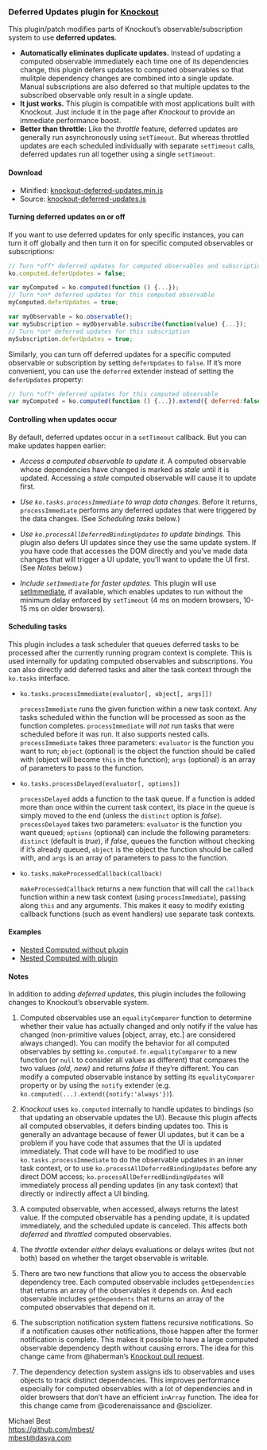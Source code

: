 ### **Deferred Updates** plugin for [Knockout](http://knockoutjs.com/)

This plugin/patch modifies parts of Knockout’s observable/subscription system to use **deferred updates**.

* **Automatically eliminates duplicate updates.** Instead of updating a computed observable immediately each time one of its dependencies change, this plugin defers updates to computed observables so that mulitple dependency changes are combined into a single update. Manual subscriptions are also deferred so that multiple updates to the subscribed observable only result in a single update.
* **It just works.** This plugin is compatible with most applications built with Knockout. Just include it in the page after *Knockout* to provide an immediate performance boost.
* **Better than throttle:** Like the *throttle* feature, deferred updates are generally run asynchronously using `setTimeout`. But whereas throttled updates are each scheduled individually with separate `setTimeout` calls, deferred updates run all together using a single `setTimeout`.

#### Download

* Minified: [knockout-deferred-updates.min.js](http://mbest.github.io/knockout-deferred-updates/knockout-deferred-updates.min.js)
* Source: [knockout-deferred-updates.js](http://mbest.github.io/knockout-deferred-updates/knockout-deferred-updates.js)

#### Turning deferred updates on or off

If you want to use deferred updates for only specific instances, you can turn it off globally and then turn it on for specific computed observables or subscriptions:

```javascript
// Turn *off* deferred updates for computed observables and subscriptions
ko.computed.deferUpdates = false;

var myComputed = ko.computed(function () {...});
// Turn *on* deferred updates for this computed observable
myComputed.deferUpdates = true;

var myObservable = ko.observable();
var mySubscription = myObservable.subscribe(function(value) {...});
// Turn *on* deferred updates for this subscription
mySubscription.deferUpdates = true;
```

Similarly, you can turn off deferred updates for a specific computed observable or subscription by setting `deferUpdates` to `false`. If it’s more convenient, you can use the `deferred` extender instead of setting the `deferUpdates` property:

```javascript
// Turn *off* deferred updates for this computed observable
var myComputed = ko.computed(function () {...}).extend({ deferred:false });
```

#### Controlling when updates occur

By default, deferred updates occur in a `setTimeout` callback. But you can make updates happen earlier:

* *Access a computed observable to update it.* A computed observable whose dependencies have changed is marked as *stale* until it is updated. Accessing a *stale* computed observable will cause it to update first.

* *Use `ko.tasks.processImmediate` to wrap data changes.* Before it returns, `processImmediate` performs any deferred updates that were triggered by the data changes. (See *Scheduling tasks* below.)

* *Use `ko.processAllDeferredBindingUpdates` to update bindings.* This plugin also defers UI updates since they use the same update system. If you have code that accesses the DOM directly and you’ve made data changes that will trigger a UI update, you’ll want to update the UI first. (See *Notes* below.)

* *Include `setImmediate` for faster updates.* This plugin will use [setImmediate](https://github.com/NobleJS/setImmediate), if available, which enables updates to run without the minimum delay enforced by `setTimeout` (4 ms on modern browsers, 10-15 ms on older browsers).

#### Scheduling tasks

This plugin includes a task scheduler that queues deferred tasks to be processed after the currently running program context is complete. This is used internally for updating computed observables and subscriptions. You can also directly add deferred tasks and alter the task context through the `ko.tasks` interface.

   * `ko.tasks.processImmediate(evaluator[, object[, args]])`

      `processImmediate` runs the given function within a new task context. Any tasks scheduled within the function will be processed as soon as the function completes. `processImmediate` will *not* run tasks that were scheduled before it was run. It also supports nested calls. `processImmediate` takes three parameters: `evaluator` is the function you want to run; `object` (optional) is the object the function should be called with (object will become `this` in the function); `args` (optional) is an array of parameters to pass to the function.

   * `ko.tasks.processDelayed(evaluator[, options])`

      `processDelayed` adds a function to the task queue. If a function is added more than once within the current task context, its place in the queue is simply moved to the end (unless the `distinct` option is *false*). `processDelayed` takes two parameters: `evaluator` is the function you want queued; `options` (optional) can include the following parameters: `distinct` (default is *true*), if *false*, queues the function without checking if it’s already queued, `object` is the object the function should be called with, and `args` is an array of parameters to pass to the function.

   * `ko.tasks.makeProcessedCallback(callback)`

      `makeProcessedCallback` returns a new function that will call the `callback` function within a new task context (using `processImmediate`), passing along `this` and any arguments. This makes it easy to modify existing callback functions (such as event handlers) use separate task contexts.

#### Examples

* [Nested Computed without plugin](http://mbest.github.io/knockout-deferred-updates/examples/nested-computed-noplugin.html)
* [Nested Computed with plugin](http://mbest.github.io/knockout-deferred-updates/examples/nested-computed-plugin.html)

#### Notes

In addition to adding *deferred updates*, this plugin includes the following changes to Knockout’s observable system.

1. Computed observables use an `equalityComparer` function to determine whether their value has actually changed and only notify if the value has changed (non-primitive values [object, array, etc.] are considered always changed). You can modify the behavior for all computed observables by setting `ko.computed.fn.equalityComparer` to a new function (or `null` to consider all values as different) that compares the two values *(old, new)* and returns *false* if they’re different. You can modify a computed observable instance by setting its `equalityComparer` property or by using the `notify` extender (e.g. `ko.computed(...).extend({notify:'always'})`).

2. *Knockout* uses `ko.computed` internally to handle updates to bindings (so that updating an observable updates the UI). Because this plugin affects all computed observables, it defers binding updates too. This is generally an advantage  because of fewer UI updates, but it can be a problem if you have code that assumes that the UI is updated immediately. That code will have to be modified to use `ko.tasks.processImmediate` to do the observable updates in an inner task context, or to use `ko.processAllDeferredBindingUpdates` before any direct DOM access; `ko.processAllDeferredBindingUpdates` will immediately process all pending updates (in any task context) that directly or indirectly affect a UI binding.

3. A computed observable, when accessed, always returns the latest value. If the computed observable has a pending update, it is updated immediately, and the scheduled update is canceled. This affects both *deferred* and *throttled* computed observables.

4. The *throttle* extender *either* delays evaluations or delays writes (but not both) based on whether the target observable is writable.

5. There are two new functions that allow you to access the observable dependency tree. Each computed observable includes `getDependencies` that returns an array of the observables it depends on. And each observable includes `getDependents` that returns an array of the computed observables that depend on it.

6. The subscription notification system flattens recursive notifications. So if a notification causes other notifications, those happen after the former notification is complete. This makes it possible to have a large computed observable dependency depth without causing errors. The idea for this change came from @haberman’s [Knockout pull request](https://github.com/knockout/knockout/pull/359).

7. The dependency detection system assigns ids to observables and uses objects to track distinct dependencies. This improves performance especially for computed observables with a lot of dependencies and in older browsers that don’t have an efficient `inArray` function. The idea for this change came from @coderenaissance and @sciolizer.

Michael Best<br>
https://github.com/mbest/<br>
mbest@dasya.com
